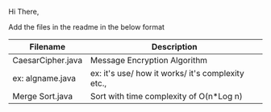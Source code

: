 Hi There,

Add the files in the readme in the below format

| Filename      | Description |
| ----------- | ----------- |
| CaesarCipher.java     |Message Encryption Algorithm|
| ex: algname.java      | ex: it's use/ how it works/ it's complexity etc.,  |
| Merge Sort.java      | Sort with time complexity of O(n*Log n)  |


